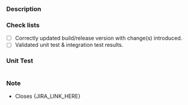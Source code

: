 ### Description

<!-- Add description of PR -->

### Check lists

- [ ] Correctly updated build/release version with change(s) introduced.
- [ ] Validated unit test & integration test results.

### Unit Test

<!-- Include output of coverage & time it took with `go test`. Refer README.md -->

```bash

```

### Note

<!-- Include any notes -->

- Closes {JIRA_LINK_HERE}
